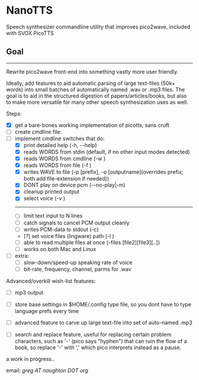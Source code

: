 NanoTTS
=======

Speech synthesizer commandline utility that improves pico2wave, included with SVOX PicoTTS 


## Goal 
----- 

Rewrite pico2wave front-end into something vastly more user friendly. 

Ideally, add features to aid automatic parsing of large text-files (50k+ words) into small batches of automatically named .wav or .mp3 files. The goal is to aid in the structured digestion of papers/articles/books, but also to make more versatile for many other speech synthesization uses as well.


Steps: 
- [x] get a bare-bones working implementation of picotts, sans cruft
- [ ] create cmdline file: 
- [ ] implement cmdline switches that do:
    - [X] print detailed help (-h, --help)
    - [X] reads WORDS from stdin        (default, if no other input modes detected)
    - [X] reads WORDS from cmdline      (-w <words>)
    - [X] reads WORDS from file         (-f <filename>) 
    - [X] writes WAVE to file (-p [prefix], -o [outputname](overrides prefix; both add file-extension if needed))
    - [X] DONT play on device pcm (--no-play|-m)
    - [X] cleanup printed output
    - [X] select voice (-v <voice>)
    - --------
    - [ ] limit text input to N lines
    - [ ] catch signals to cancel PCM output cleanly
    - [ ] writes PCM-data to stdout (-c)
    - [?] set voice files (lingware) path (-l <path>)
    - [ ] able to read multiple files at once (-files <file1>[file2][file3][..])
    - [ ] works on both Mac and Linux
- [ ] extra:
    - [ ] slow-down/speed-up speaking rate of voice
    - [ ] bit-rate, frequency, channel, parms for .wav 

Advanced/overkill wish-list features:
- [ ] mp3 output 
- [ ] store base settings in $HOME/.config type file, so you dont have to type language prefs every time
- [ ] advanced feature to carve up large text-file into set of auto-named .mp3
- [ ] search and replace feature, useful for replacing certain problem characters, such as '-' (pico says "hyphen") that can ruin the flow of a book, so replace '-' with ',' which pico interprets instead as a pause.


a work in progress..

email: _greg AT naughton DOT org_  
